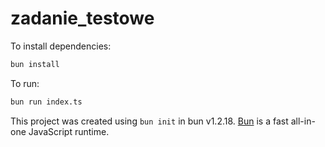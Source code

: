# zadanie_testowe

To install dependencies:

```bash
bun install
```

To run:

```bash
bun run index.ts
```



This project was created using `bun init` in bun v1.2.18. [Bun](https://bun.sh) is a fast all-in-one JavaScript runtime.
